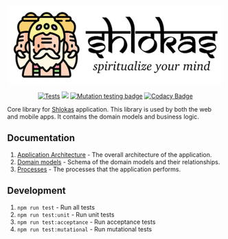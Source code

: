 <p align="center">
    <img src="https://raw.githubusercontent.com/akdasa-studios/shlokas/main/docs/logo.svg" height="184px"/>
</p>

<p align="center">
  <a href="https://github.com/akdasa-studios/shlokas-core/actions/workflows/tests.yml"><img src="https://github.com/akdasa-studios/shlokas-core/actions/workflows/tests.yml/badge.svg" alt="Tests"></a>
  <a href="https://codecov.io/gh/akdasa-studios/shlokas-core"><img src="https://codecov.io/gh/akdasa-studios/shlokas-core/branch/main/graph/badge.svg?token=IRHRFSB04O"/></a>
  <a href="https://dashboard.stryker-mutator.io/reports/github.com/akdasa-studios/shlokas-core/main"><img src="https://img.shields.io/endpoint?style=flat&amp;url=https%3A%2F%2Fbadge-api.stryker-mutator.io%2Fgithub.com%2Fakdasa-studios%2Fshlokas-core%2Fmain" alt="Mutation testing badge"></a>
  <a href="https://www.codacy.com/gh/akdasa-studios/shlokas-core/dashboard?utm_source=github.com&amp;utm_medium=referral&amp;utm_content=akdasa-studios/shlokas-core&amp;utm_campaign=Badge_Grade"><img src="https://app.codacy.com/project/badge/Grade/a1c07ebd90c148d68c8d035e9f0095c2" alt="Codacy Badge"></a>
</p>

Core library for [Shlokas](https://github.com/akdasa-studios/shlokas) application. This library is used by both the web and mobile apps. It contains the domain models and business logic.

## Documentation
1. [Application Architecture](docs/app.md) - The overall architecture of the application.
2. [Domain models](docs/models.md) - Schema of the domain models and their relationships.
3. [Processes](docs/flow.md) - The processes that the application performs.

## Development
1. `npm run test` - Run all tests
2. `npm run test:unit` - Run unit tests
3. `npm run test:acceptance` - Run acceptance tests
4. `npm run test:mutational` - Run mutational tests
